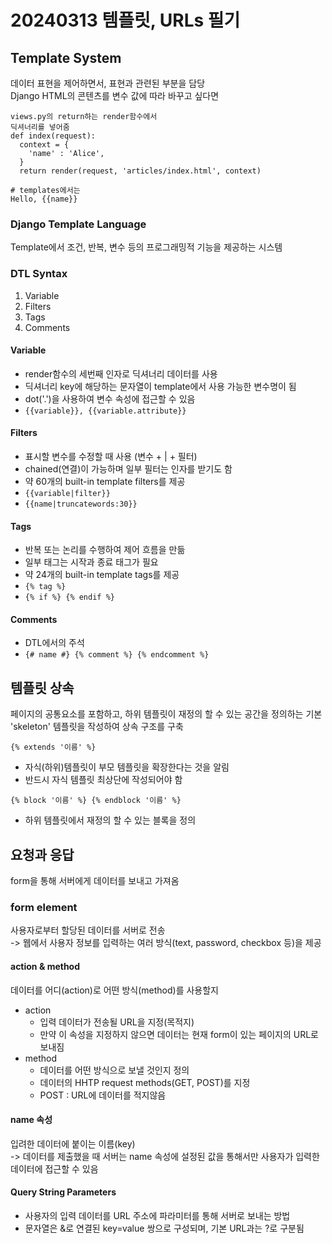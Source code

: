 # 20240313 템플릿, URLs 필기

## Template System
데이터 표현을 제어하면서, 표현과 관련된 부분을 담당  
Django HTML의 콘텐츠를 변수 값에 따라 바꾸고 싶다면
```
views.py의 return하는 render함수에서
딕셔너리를 넣어줌
def index(request):
  context = {
    'name' : 'Alice',
  }
  return render(request, 'articles/index.html', context)

# templates에서는
Hello, {{name}}
```

### Django Template Language
Template에서 조건, 반복, 변수 등의 프로그래밍적 기능을 제공하는 시스템

### DTL Syntax
1. Variable
2. Filters
3. Tags
4. Comments

#### Variable
- render함수의 세번째 인자로 딕셔너리 데이터를 사용
- 딕셔너리 key에 해당하는 문자열이 template에서 사용 가능한 변수명이 됨
- dot('.')을 사용하여 변수 속성에 접근할 수 있음
- `{{variable}}, {{variable.attribute}}`

#### Filters
- 표시할 변수를 수정할 때 사용 (변수 + | + 필터)
- chained(연결)이 가능하며 일부 필터는 인자를 받기도 함
- 약 60개의 built-in template filters를 제공
- `{{variable|filter}}`
- `{{name|truncatewords:30}}`

#### Tags
- 반복 또는 논리를 수행하여 제어 흐름을 만듦
- 일부 태그는 시작과 종료 태그가 필요
- 약 24개의 built-in template tags를 제공
- `{% tag %}`
- `{% if %} {% endif %}`

#### Comments
- DTL에서의 주석
- `{# name #} {% comment %} {% endcomment %}`

## 템플릿 상속
페이지의 공통요소를 포함하고, 하위 템플릿이 재정의 할 수 있는 공간을 정의하는 기본 'skeleton' 템플릿을 작성하여 상속 구조를 구축  

`{% extends '이름' %}`
- 자식(하위)템플릿이 부모 템플릿을 확장한다는 것을 알림
- 반드시 자식 템플릿 최상단에 작성되어야 함

`{% block '이름' %} {% endblock '이름' %}`
- 하위 템플릿에서 재정의 할 수 있는 블록을 정의


## 요청과 응답
form을 통해 서버에게 데이터를 보내고 가져옴

### form element
사용자로부터 할당된 데이터를 서버로 전송  
-> 웹에서 사용자 정보를 입력하는 여러 방식(text, password, checkbox 등)을 제공

#### action & method
데이터를 어디(action)로 어떤 방식(method)를 사용할지
- action
  - 입력 데이터가 전송될 URL을 지정(목적지)
  - 만약 이 속성을 지정하지 않으면 데이터는 현재 form이 있는 페이지의 URL로 보내짐
- method
  - 데이터를 어떤 방식으로 보낼 것인지 정의
  - 데이터의 HHTP request methods(GET, POST)를 지정
  - POST : URL에 데이터를 적지않음

#### name 속성
입려한 데이터에 붙이는 이름(key)  
-> 데이터를 제출했을 때 서버는 name 속성에 설정된 값을 통해서만 사용자가 입력한 데이터에 접근할 수 있음

#### Query String Parameters
- 사용자의 입력 데이터를 URL 주소에 파라미터를 통해 서버로 보내는 방법
- 문자열은 &로 연결된 key=value 쌍으로 구성되며, 기본 URL과는 ?로 구분됨